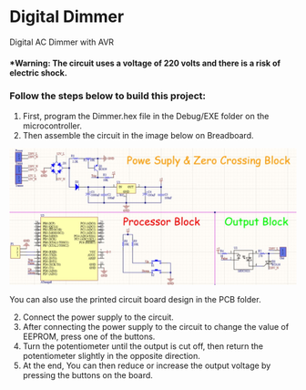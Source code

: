 # Digital Dimmer
Digital AC Dimmer with AVR 

#### *Warning: The circuit uses a voltage of 220 volts and there is a risk of electric shock.

### Follow the steps below to build this project:
1. First, program the Dimmer.hex file in the Debug/EXE folder on the microcontroller.
1. Then assemble the circuit in the image below on Breadboard.

![foo](https://github.com/alixahedi/Digital-Dimmer/blob/master/Schematic.jpg "Schematic.jpg")

You can also use the printed circuit board design in the PCB folder.

2. Connect the power supply to the circuit.
3. After connecting the power supply to the circuit to change the value of EEPROM, press one of the buttons.
5. Turn the potentiometer until the output is cut off, then return the potentiometer slightly in the opposite direction.
6. At the end, You can then reduce or increase the output voltage by pressing the buttons on the board.
